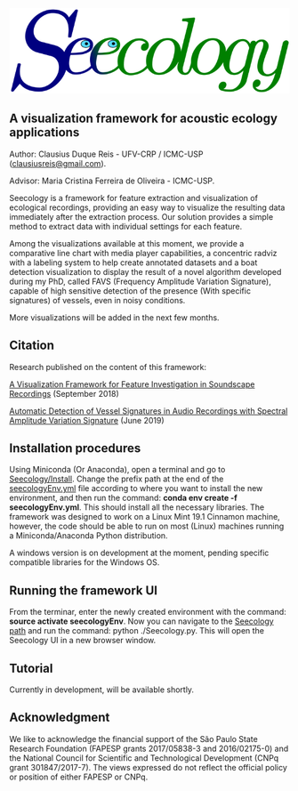 ![alt text](https://github.com/clausiusreis/Seecology/blob/master/Seecology/static/images/Seecology.png?raw=true)

## A visualization framework for acoustic ecology applications

Author: Clausius Duque Reis - UFV-CRP / ICMC-USP (clausiusreis@gmail.com).

Advisor: Maria Cristina Ferreira de Oliveira - ICMC-USP.

Seecology is a framework for feature extraction and visualization of ecological recordings, providing an easy way to visualize the resulting data immediately after the extraction process. Our solution provides a simple method to extract data with individual settings for each feature.

Among the visualizations available at this moment, we provide a comparative line chart with media player capabilities, a concentric radviz with a labeling system to help create annotated datasets and a boat detection visualization to display the result of a novel algorithm developed during my PhD, called FAVS (Frequency Amplitude Variation Signature), capable of high sensitive detection of the presence (With specific signatures) of vessels, even in noisy conditions.

More visualizations will be added in the next few months.

## Citation
Research published on the content of this framework:

[A Visualization Framework for Feature Investigation in Soundscape Recordings](https://www.researchgate.net/publication/327390554_A_Visualization_Framework_for_Feature_Investigation_in_Soundscape_Recordings) (September 2018)

[Automatic Detection of Vessel Signatures in Audio Recordings with Spectral Amplitude Variation Signature](https://www.researchgate.net/publication/334057825_Automatic_Detection_of_Vessel_Signatures_in_Audio_Recordings_with_Spectral_Amplitude_Variation_Signature) (June 2019)

## Installation procedures
Using Miniconda (Or Anaconda), open a terminal and go to [Seecology/Install](https://github.com/clausiusreis/Seecology/blob/master/Seecology/Install/). Change the prefix path at the end of the [seecologyEnv.yml](https://github.com/clausiusreis/Seecology/blob/master/Seecology/Install/seecologyEnv.yml) file according to where you want to install the new environment, and then run the command: **conda env create -f seecologyEnv.yml**. This should install all the necessary libraries. The framework was designed to work on a Linux Mint 19.1 Cinnamon machine, however, the code should be able to run on most (Linux) machines running a Miniconda/Anaconda Python distribution.

A windows version is on development at the moment, pending specific compatible libraries for the Windows OS.

## Running the framework UI
From the terminar, enter the newly created environment with the command: **source activate seecologyEnv**. Now you can navigate to the [Seecology path](https://github.com/clausiusreis/Seecology/tree/master/Seecology) and run the command: python ./Seecology.py. This will open the Seecology UI in a new browser window.

## Tutorial
Currently in development, will be available shortly. 

## Acknowledgment
We like to acknowledge the financial support of the São Paulo State Research Foundation (FAPESP grants 2017/05838-3 and 2016/02175-0) and the National Council for Scientific and Technological Development (CNPq grant 301847/2017-7). The views expressed do not reflect the official policy or position of either FAPESP or CNPq.
